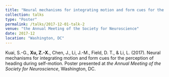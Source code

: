 ```yaml
---
title: "Neural mechanisms for integrating motion and form cues for the perception of heading during self-motion."
collection: talks
type: "Poster"
permalink: /talks/2017-12-01-talk-2
venue: "the Annual Meeting of the Society for Neuroscience"
date: 2017-12
location: "Washington, DC"
---
```


Kuai, S.-G., **Xu, Z.-X.**, Chen, J., Li, J.-M., Field, D. T., & Li, L. (2017). Neural mechanisms for integrating motion and form cues for the perception of heading during self-motion. Poster presented at *the Annual Meeting of the Society for Neuroscience*, Washington, DC. 
